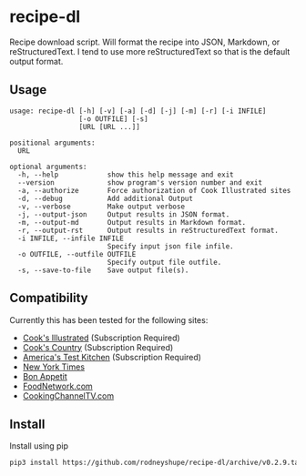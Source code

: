 # recipe-dl

Recipe download script.  Will format the recipe into JSON, Markdown,
or reStructuredText.  I tend to use more reStructuredText so that is the
default output format.

## Usage

```
usage: recipe-dl [-h] [-v] [-a] [-d] [-j] [-m] [-r] [-i INFILE]
                 [-o OUTFILE] [-s]
                 [URL [URL ...]]

positional arguments:
  URL

optional arguments:
  -h, --help            show this help message and exit
  --version             show program's version number and exit
  -a, --authorize       Force authorization of Cook Illustrated sites
  -d, --debug           Add additional Output
  -v, --verbose         Make output verbose
  -j, --output-json     Output results in JSON format.
  -m, --output-md       Output results in Markdown format.
  -r, --output-rst      Output results in reStructuredText format.
  -i INFILE, --infile INFILE
                        Specify input json file infile.
  -o OUTFILE, --outfile OUTFILE
                        Specify output file outfile.
  -s, --save-to-file    Save output file(s).
  ```

## Compatibility

Currently this has been tested for the following sites:
* [Cook's Illustrated](www.cooksillustrated.com) (Subscription Required)
* [Cook's Country](www.cookscountry.com) (Subscription Required)
* [America's Test Kitchen](www.americatestkitchen.com) (Subscription Required)
* [New York Times](cooking.nytimes.com)
* [Bon Appetit](www.bonappetit.com)
* [FoodNetwork.com](www.foodnetwork.com)
* [CookingChannelTV.com](www.cookingchanneltv.com)

## Install
Install using pip
```sh
pip3 install https://github.com/rodneyshupe/recipe-dl/archive/v0.2.9.tar.gz
```
<!--
Copy recipe-dl.sh to /opt.
```sh
curl https://raw.githubusercontent.com/rodneyshupe/recipe-dl/master/recipe-dl.sh --output /opt/recipe-dl.sh && chmod + x /opt/recipe-dl.sh
curl https://raw.githubusercontent.com/rodneyshupe/recipe-dl/master/rst2recipe.sh --output /opt/recipe-dl.sh && chmod + x /opt/rst2recipe.sh
```

Create symbolic links to somewhere on the path.
```sh
ln -s /opt/rst2recipe.sh /usr/local/bin/rst2recipe
ln -s /opt/rst2recipe.sh /usr/local/bin/rst2recipe
```
-->
